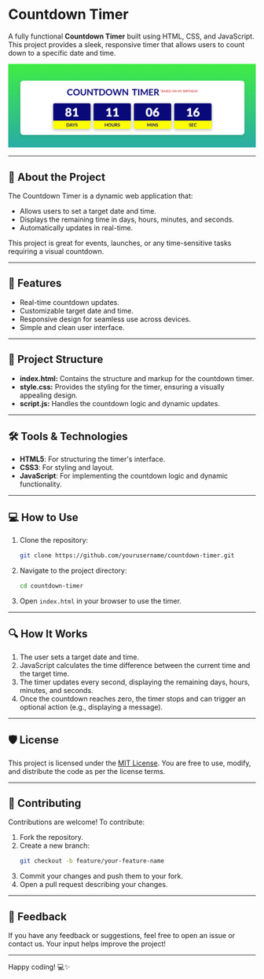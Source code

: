 # Countdown Timer

A fully functional **Countdown Timer** built using HTML, CSS, and JavaScript. This project provides a sleek, responsive timer that allows users to count down to a specific date and time.

![CountDown Timer Preview](countdown-timer.png)


---

## 📖 About the Project
The Countdown Timer is a dynamic web application that:
- Allows users to set a target date and time.
- Displays the remaining time in days, hours, minutes, and seconds.
- Automatically updates in real-time.

This project is great for events, launches, or any time-sensitive tasks requiring a visual countdown.

---

## 🚀 Features
- Real-time countdown updates.
- Customizable target date and time.
- Responsive design for seamless use across devices.
- Simple and clean user interface.

---

## 📂 Project Structure
- **index.html:** Contains the structure and markup for the countdown timer.
- **style.css:** Provides the styling for the timer, ensuring a visually appealing design.
- **script.js:** Handles the countdown logic and dynamic updates.

---

## 🛠️ Tools & Technologies
- **HTML5**: For structuring the timer's interface.
- **CSS3**: For styling and layout.
- **JavaScript**: For implementing the countdown logic and dynamic functionality.

---

## 💻 How to Use
1. Clone the repository:
   ```bash
   git clone https://github.com/yourusername/countdown-timer.git
   ```
2. Navigate to the project directory:
   ```bash
   cd countdown-timer
   ```
3. Open `index.html` in your browser to use the timer.

---

## 🔍 How It Works
1. The user sets a target date and time.
2. JavaScript calculates the time difference between the current time and the target time.
3. The timer updates every second, displaying the remaining days, hours, minutes, and seconds.
4. Once the countdown reaches zero, the timer stops and can trigger an optional action (e.g., displaying a message).

---

## 🛡️ License
This project is licensed under the [MIT License](LICENSE). You are free to use, modify, and distribute the code as per the license terms.

---

## 🤝 Contributing
Contributions are welcome! To contribute:
1. Fork the repository.
2. Create a new branch:
   ```bash
   git checkout -b feature/your-feature-name
   ```
3. Commit your changes and push them to your fork.
4. Open a pull request describing your changes.

---

## 📢 Feedback
If you have any feedback or suggestions, feel free to open an issue or contact us. Your input helps improve the project!

---

Happy coding! 💻✨
